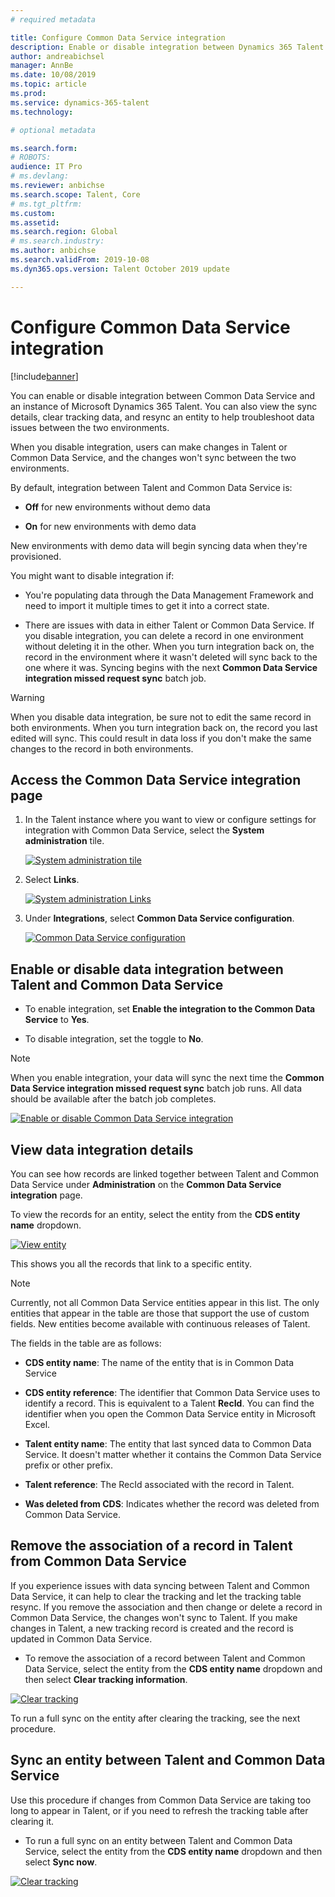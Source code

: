 ```yaml
---
# required metadata

title: Configure Common Data Service integration 
description: Enable or disable integration between Dynamics 365 Talent and Common Data Service.
author: andreabichsel
manager: AnnBe
ms.date: 10/08/2019
ms.topic: article
ms.prod: 
ms.service: dynamics-365-talent
ms.technology: 

# optional metadata

ms.search.form: 
# ROBOTS: 
audience: IT Pro
# ms.devlang: 
ms.reviewer: anbichse
ms.search.scope: Talent, Core
# ms.tgt_pltfrm: 
ms.custom: 
ms.assetid: 
ms.search.region: Global
# ms.search.industry: 
ms.author: anbichse
ms.search.validFrom: 2019-10-08
ms.dyn365.ops.version: Talent October 2019 update

---
```


# Configure Common Data Service integration

[!include[banner](../includes/banner.md)]

You can enable or disable integration between Common Data Service and an instance of Microsoft Dynamics 365 Talent. You can also view the sync details, clear tracking data, and resync an entity to help troubleshoot data issues between the two environments.

When you disable integration, users can make changes in Talent or Common Data Service, and the changes won't sync between the two environments.

By default, integration between Talent and Common Data Service is:

- **Off** for new environments without demo data

- **On** for new environments with demo data

New environments with demo data will begin syncing data when they're provisioned.

You might want to disable integration if:

- You're populating data through the Data Management Framework and need to import it multiple times to get it into a correct state. 

- There are issues with data in either Talent or Common Data Service. If you disable integration, you can delete a record in one environment without deleting it in the other. When you turn integration back on, the record in the environment where it wasn't deleted will sync back to the one where it was. Syncing begins with the next **Common Data Service integration missed request sync** batch job.

> [!WARNING]
> When you disable data integration, be sure not to edit the same record in both environments. When you turn integration back on, the record you last edited will sync. This could result in data loss if you don't make the same changes to the record in both environments.

## Access the Common Data Service integration page

1. In the Talent instance where you want to view or configure settings for integration with Common Data Service, select the **System administration** tile.

   [![System administration tile](./media/hr-select-system-administration.png)](./media/hr-select-system-administration.png)

2. Select **Links**.

   [![System administration Links](./media/hr-system-administration-links.png)](./media/hr-system-administration-links.png)

3. Under **Integrations**, select **Common Data Service configuration**.

   [![Common Data Service configuration](./media/hr-select-common-data-service-configuration.png)](./media/hr-select-common-data-service-configuration.png)

## Enable or disable data integration between Talent and Common Data Service

- To enable integration, set **Enable the integration to the Common Data Service** to **Yes**.

- To disable integration, set the toggle to **No**. 

> [!NOTE]
> When you enable integration, your data will sync the next time the **Common Data Service integration missed request sync** batch job runs. All data should be available after the batch job completes.

[![Enable or disable Common Data Service integration](./media/hr-enable-or-disable-common-data-service-integration.png)](./media/hr-enable-or-disable-common-data-service-integration.png)

## View data integration details

You can see how records are linked together between Talent and Common Data Service under **Administration** on the **Common Data Service integration** page.

To view the records for an entity, select the entity from the **CDS entity name** dropdown.

[![View entity](./media/hr-common-data-service-configuration-view-entity.png)](./media/hr-common-data-service-configuration-view-entity.png)

This shows you all the records that link to a specific entity.

> [!NOTE]
> Currently, not all Common Data Service entities appear in this list. The only entities that appear in the table are those that support the use of custom fields. New entities become available with continuous releases of Talent.

The fields in the table are as follows:

- **CDS entity name**: The name of the entity that is in Common Data Service

- **CDS entity reference**: The identifier that Common Data Service uses to identify a record. This is equivalent to a Talent **RecId**. You can find the identifier when you open the Common Data Service entity in Microsoft Excel.

- **Talent entity name**: The entity that last synced data to Common Data Service. It doesn't matter whether it contains the Common Data Service prefix or other prefix.

- **Talent reference**: The RecId associated with the record in Talent.

- **Was deleted from CDS**: Indicates whether the record was deleted from Common Data Service.

## Remove the association of a record in Talent from Common Data Service

If you experience issues with data syncing between Talent and Common Data Service, it can help to clear the tracking and let the tracking table resync. If you remove the association and then change or delete a record in Common Data Service, the changes won't sync to Talent. If you make changes in Talent, a new tracking record is created and the record is updated in Common Data Service.

- To remove the association of a record between Talent and Common Data Service, select the entity from the **CDS entity name** dropdown and then select **Clear tracking information**.

[![Clear tracking](./media/hr-common-data-service-configuration-clear-tracking.png)](./media/hr-common-data-service-configuration-clear-tracking.png)

To run a full sync on the entity after clearing the tracking, see the next procedure.

## Sync an entity between Talent and Common Data Service

Use this procedure if changes from Common Data Service are taking too long to appear in Talent, or if you need to refresh the tracking table after clearing it.

- To run a full sync on an entity between Talent and Common Data Service, select the entity from the **CDS entity name** dropdown and then select **Sync now**.

[![Clear tracking](./media/hr-common-data-service-configuration-sync-now.png)](./media/hr-common-data-service-configuration-sync-now.png)




